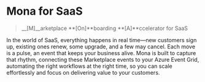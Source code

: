 # Mona for SaaS
> __[M]__arketplace **[On]**boarding **[A]**ccelerator for SaaS

In the world of SaaS, everything happens in real time—new customers sign up, existing ones renew, some upgrade, and a few may cancel. Each move is a pulse, an event that keeps your business alive. Mona is built to capture that rhythm, connecting these Marketplace events to your Azure Event Grid, automating the right workflows at the right time, so you can scale effortlessly and focus on delivering value to your customers.
